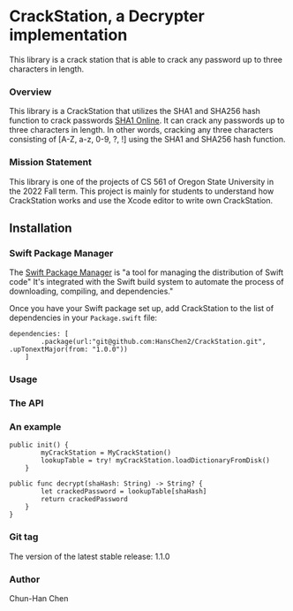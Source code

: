 # CrackStation, a Decrypter implementation

This library is a crack station that is able to crack any password up to three characters in length.

### Overview

This library is a CrackStation that utilizes the SHA1 and SHA256 hash function to crack passwords [SHA1 Online](https://emn178.github.io/online-tools/sha1.html). It can crack any passwords up to three characters in length. In other words, cracking any three characters consisting of [A-Z, a-z, 0-9, ?, !] using the SHA1 and SHA256 hash function. 

### Mission Statement

This library is one of the projects of CS 561 of Oregon State University in the 2022 Fall term. This project is mainly for students to understand how CrackStation works and use the Xcode editor to write own CrackStation.

## Installation

### **Swift Package Manager**

The [Swift Package Manager](https://www.swift.org/package-manager/) is "a tool for managing the distribution of Swift code" It's integrated with the Swift build system to automate the process of downloading, compiling, and dependencies."

Once you have your Swift package set up, add CrackStation to the list of dependencies in your `Package.swift` file:

```
dependencies: [
        .package(url:"git@github.com:HansChen2/CrackStation.git", .upTonextMajor(from: "1.0.0"))
    ]
```

### Usage

### **The API**

### **An example**

```
public init() {
        myCrackStation = MyCrackStation()
        lookupTable = try! myCrackStation.loadDictionaryFromDisk()
    }
```
```
public func decrypt(shaHash: String) -> String? {
        let crackedPassword = lookupTable[shaHash]
        return crackedPassword
    }
}
```

### Git tag

The version of the latest stable release: 1.1.0

### Author

Chun-Han Chen


